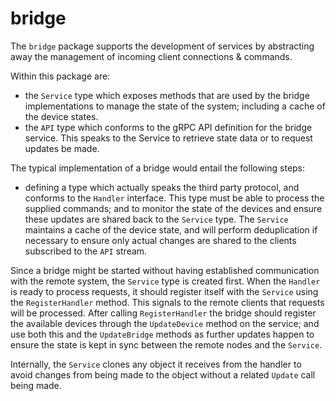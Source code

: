 # bridge

The `bridge` package supports the development of services by abstracting away the management of incoming client connections & commands.

Within this package are:
- the `Service` type which exposes methods that are used by the bridge implementations to manage the state of the system; including a cache of the device states.
- the `API` type which conforms to the gRPC API definition for the bridge service. This speaks to the Service to retrieve state data or to request updates be made.

The typical implementation of a bridge would entail the following steps:
- defining a type which actually speaks the third party protocol, and conforms to the `Handler` interface. This type must be able to process the supplied commands; and to monitor the state of the devices and ensure these updates are shared back to the `Service` type. The `Service` maintains a cache of the device state, and will perform deduplication if necessary to ensure only actual changes are shared to the clients subscribed to the `API` stream.

Since a bridge might be started without having established communication with the remote system, the `Service` type is created first. When the `Handler` is ready to process requests, it should register itself with the `Service` using the `RegisterHandler` method. This signals to the remote clients that requests will be processed. After calling `RegisterHandler` the bridge should register the available devices through the `UpdateDevice` method on the service; and use both this and the `UpdateBridge` methods as further updates happen to ensure the state is kept in sync between the remote nodes and the `Service`.

Internally, the `Service` clones any object it receives from the handler to avoid changes from being made to the object without a related `Update` call being made.
